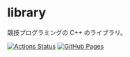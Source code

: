 # library
競技プログラミングの C++ のライブラリ。

[![Actions Status](https://github.com/shiomusubi496/library/workflows/verify/badge.svg)](https://github.com/shiomusubi496/library/actions)
[![GitHub Pages](https://img.shields.io/static/v1?label=GitHub+Pages&message=+&color=brightgreen&logo=github)](https://shiomusubi496.github.io/library/)
